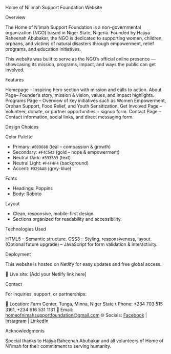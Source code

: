 Home of Ni'imah Support Foundation Website

Overview

The Home of N'imah Support Foundation is a non-governmental organization (NGO) based in Niger State, Nigeria. Founded by Hajiya Raheenah Abubakar, the NGO is dedicated to supporting women, children, orphans, and victims of natural disasters through empowerment, relief programs, and education initiatives.

This website was built to serve as the NGO’s official online presence — showcasing its mission, programs, impact, and ways the public can get involved.


Features

Homepage – Inspiring hero section with mission and calls to action.
About Page– Founder’s story, mission & vision, values, and impact highlights.
Programs Page – Overview of key initiatives such as Women Empowerment, Orphan Support, Food Relief, and Youth Sensitization.
Get Involved Page – Volunteer, donate, or partner opportunities + signup form.
Contact Page – Contact information, social links, and direct messaging form.

Design Choices

Color Palette

  * Primary: `#009688` (teal – compassion & growth)
  * Secondary: `#F4C542` (gold – hope & empowerment)
  * Neutral Dark: `#333333` (text)
  * Neutral Light: `#F4F4F4` (background)
  * Accent: `#929AAB` (grey-blue)

Fonts

  * Headings: Poppins
  * Body: Roboto

Layout

  * Clean, responsive, mobile-first design.
  * Sections organized for readability and accessibility.

Technologies Used

HTML5 – Semantic structure.
CSS3 – Styling, responsiveness, layout.
(Optional future upgrade) – JavaScript for form validation & interactivity.

Deployment

This website is hosted on Netlify for easy updates and free global access.

🔗 Live site: [Add your Netlify link here]

 Contact

For inquiries, support, or partnerships:

📍 Location: Farm Center, Tunga, Minna, Niger State
📞 Phone: +234 703 515 3161, +234 916 531 1131
📧 Email: [homeofnimahsupportfoundation@gmail.com](mailto:homeofnimahsupportfoundation@gmail.com)
🌐 Socials: [Facebook](https://facebook.com/homeofnimahsupportfoundation) | [Instagram](https://instagram.com/homeofnimah) | [LinkedIn](https://linkedin.com/company/homeofnimah)


 Acknowledgments

Special thanks to Hajiya Raheenah Abubakar and all volunteers of Home of Ni'imah for their commitment to serving humanity.
